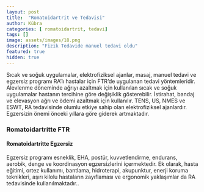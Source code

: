 ```yaml
---
layout: post
title:  "Romatoidartrit ve Tedavisi"
author: Kübra
categories: [ romatoidartrit, tedavi]
tags: []
image: assets/images/18.png
description: "Fizik Tedavide manuel tedavi oldu"
featured: true
hidden: true
---
```


Sıcak ve soğuk uygulamalar, elektrofiziksel ajanlar, masaj, manuel tedavi ve egzersiz programı RA’lı hastalar için FTR’de uygulanan tedavi yöntemleridir. Alevlenme döneminde ağrıyı azaltmak için kullanılan sıcak ve soğuk uygulamalar hastanın tercihine göre değişiklik gösterebilir. İstirahat, bandaj ve elevasyon ağrı ve ödemi azaltmak için kullanılır. TENS, US, NMES ve ESWT, RA tedavisinde olumlu etkiye sahip olan elektrofiziksel ajanlardır. Egzersizin önemi önceki yıllara göre giderek artmaktadır. 

### Romatoidartritte FTR
#### Romatoidartritte Egzersiz 

Egzersiz programı esneklik, EHA, postür, kuvvetlendirme, endurans, aerobik, denge ve koordinasyon egzersizlerini içermektedir. Ek olarak, hasta eğitimi, ortez kullanımı, bantlama, hidroterapi, akupunktur, enerji koruma teknikleri, aşırı kilolu hastaların zayıflaması ve ergonomik yaklaşımlar da RA tedavisinde kullanılmaktadır..
